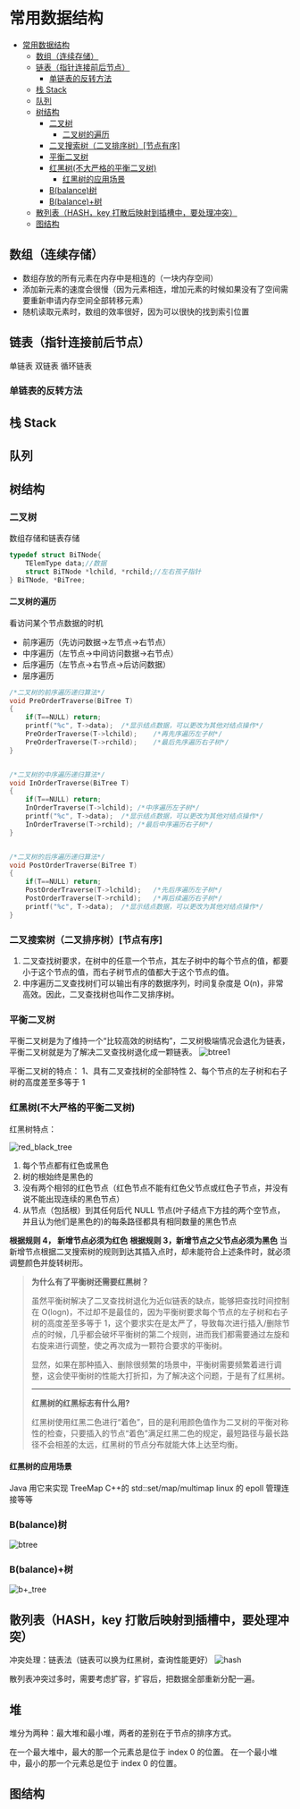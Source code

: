 # 常用数据结构

<!-- @import "[TOC]" {cmd="toc" depthFrom=1 depthTo=6 orderedList=false} -->

<!-- code_chunk_output -->

- [常用数据结构](#常用数据结构)
  - [数组（连续存储）](#数组连续存储)
  - [链表（指针连接前后节点）](#链表指针连接前后节点)
    - [单链表的反转方法](#单链表的反转方法)
  - [栈 Stack](#栈-stack)
  - [队列](#队列)
  - [树结构](#树结构)
    - [二叉树](#二叉树)
      - [二叉树的遍历](#二叉树的遍历)
    - [二叉搜索树（二叉排序树）[节点有序]](#二叉搜索树二叉排序树节点有序)
    - [平衡二叉树](#平衡二叉树)
    - [红黑树(不大严格的平衡二叉树)](#红黑树不大严格的平衡二叉树)
      - [红黑树的应用场景](#红黑树的应用场景)
    - [B(balance)树](#bbalance树)
    - [B(balance)+树](#bbalance树-1)
  - [散列表（HASH，key 打散后映射到插槽中，要处理冲突）](#散列表hashkey-打散后映射到插槽中要处理冲突)
  - [图结构](#图结构)

<!-- /code_chunk_output -->

## 数组（连续存储）

- 数组存放的所有元素在内存中是相连的（一块内存空间）
- 添加新元素的速度会很慢（因为元素相连，增加元素的时候如果没有了空间需要重新申请内存空间全部转移元素）
- 随机读取元素时，数组的效率很好，因为可以很快的找到索引位置

## 链表（指针连接前后节点）

单链表
双链表
循环链表

### 单链表的反转方法

## 栈 Stack

## 队列

## 树结构

### 二叉树

数组存储和链表存储

```c++
typedef struct BiTNode{
    TElemType data;//数据
    struct BiTNode *lchild, *rchild;//左右孩子指针
} BiTNode, *BiTree;
```

#### 二叉树的遍历

看访问某个节点数据的时机

- 前序遍历（先访问数据->左节点->右节点）
- 中序遍历（左节点->中间访问数据->右节点）
- 后序遍历（左节点->右节点->后访问数据）
- 层序遍历

```c++
/*二叉树的前序遍历递归算法*/
void PreOrderTraverse(BiTree T)
{
    if(T==NULL) return;
    printf("%c", T->data);  /*显示结点数据，可以更改为其他对结点操作*/
    PreOrderTraverse(T->lchild);    /*再先序遍历左子树*/
    PreOrderTraverse(T->rchild);    /*最后先序遍历右子树*/
}


/*二叉树的中序遍历递归算法*/
void InOrderTraverse(BiTree T)
{
    if(T==NULL) return;
    InOrderTraverse(T->lchild); /*中序遍历左子树*/
    printf("%c", T->data);  /*显示结点数据，可以更改为其他对结点操作*/
    InOrderTraverse(T->rchild); /*最后中序遍历右子树*/
}


/*二叉树的后序遍历递归算法*/
void PostOrderTraverse(BiTree T)
{
    if(T==NULL) return;
    PostOrderTraverse(T->lchild);   /*先后序遍历左子树*/
    PostOrderTraverse(T->rchild);   /*再后续遍历右子树*/
    printf("%c", T->data);  /*显示结点数据，可以更改为其他对结点操作*/
}
```

### 二叉搜索树（二叉排序树）[节点有序]

1. 二叉查找树要求，在树中的任意一个节点，其左子树中的每个节点的值，都要小于这个节点的值，而右子树节点的值都大于这个节点的值。
2. 中序遍历二叉查找树们可以输出有序的数据序列，时间复杂度是 O(n)，非常高效。因此，二叉查找树也叫作二叉排序树。

### 平衡二叉树

平衡二叉树是为了维持一个“比较高效的树结构”，二叉树极端情况会退化为链表，平衡二叉树就是为了解决二叉查找树退化成一颗链表。
![btree1](btree_1.jpeg)

平衡二叉树的特点：
1、具有二叉查找树的全部特性
2、每个节点的左子树和右子树的高度差至多等于 1

### 红黑树(不大严格的平衡二叉树)

红黑树特点：

![red_black_tree](rb_tree.png)

1. 每个节点都有红色或黑色
2. 树的根始终是黑色的
3. 没有两个相邻的红色节点（红色节点不能有红色父节点或红色子节点，并没有说不能出现连续的黑色节点）
4. 从节点（包括根）到其任何后代 NULL 节点(叶子结点下方挂的两个空节点，并且认为他们是黑色的)的每条路径都具有相同数量的黑色节点

**根据规则 4， 新增节点必须为红色**
**根据规则 3，新增节点之父节点必须为黑色**
当新增节点根据二叉搜索树的规则到达其插入点时，却未能符合上述条件时，就必须调整颜色并旋转树形。

> **为什么有了平衡树还需要红黑树？**
>
> 虽然平衡树解决了二叉查找树退化为近似链表的缺点，能够把查找时间控制在 O(logn)，不过却不是最佳的，因为平衡树要求每个节点的左子树和右子树的高度差至多等于 1，这个要求实在是太严了，导致每次进行插入/删除节点的时候，几乎都会破坏平衡树的第二个规则，进而我们都需要通过左旋和右旋来进行调整，使之再次成为一颗符合要求的平衡树。
>
> 显然，如果在那种插入、删除很频繁的场景中，平衡树需要频繁着进行调整，这会使平衡树的性能大打折扣，为了解决这个问题，于是有了红黑树。
>
> ---
>
> **红黑树的红黑标志有什么用?**
>
> 红黑树使用红黑二色进行“着色”，目的是利用颜色值作为二叉树的平衡对称性的检查，只要插入的节点“着色”满足红黑二色的规定，最短路径与最长路径不会相差的太远，红黑树的节点分布就能大体上达至均衡。

#### 红黑树的应用场景

Java 用它来实现 TreeMap
C++的 std::set/map/multimap
linux 的 epoll 管理连接等等

### B(balance)树

![btree](b_tree.png)

### B(balance)+树

![b+_tree](b+_tree.png)

## 散列表（HASH，key 打散后映射到插槽中，要处理冲突）

冲突处理：链表法（链表可以换为红黑树，查询性能更好）
![hash](hash.png)

散列表冲突过多时，需要考虑扩容，扩容后，把数据全部重新分配一遍。

## 堆

堆分为两种：最大堆和最小堆，两者的差别在于节点的排序方式。

在一个最大堆中，最大的那一个元素总是位于 index 0 的位置。
在一个最小堆中，最小的那一个元素总是位于 index 0 的位置。

## 图结构
